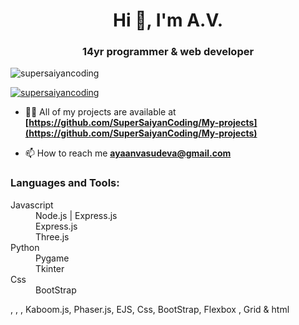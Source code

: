 <h1 align="center">Hi 👋, I'm A.V.</h1>
<h3 align="center">14yr programmer & web developer</h3>

<p align="left"> <img src="https://komarev.com/ghpvc/?username=supersaiyancoding&label=Profile%20views&color=0e75b6&style=flat" alt="supersaiyancoding" /> </p>

<p align="left"> <a href="https://github.com/ryo-ma/github-profile-trophy"><img src="https://github-profile-trophy.vercel.app/?username=supersaiyancoding" alt="supersaiyancoding" /></a> </p>

- 👨‍💻 All of my projects are available at **[https://github.com/SuperSaiyanCoding/My-projects](https://github.com/SuperSaiyanCoding/My-projects)**

- 📫 How to reach me **ayaanvasudeva@gmail.com**



<h3 align="left">Languages and Tools:</h3>

<dl>
  <dt>Javascript</dt>
  <dd>Node.js     |     Express.js</dd>
  <dd>Express.js</dd>
  <dd>Three.js</dd>
  <dt>Python</dt>
  <dd>Pygame</dd>
  <dd>Tkinter</dd>
  <dt>Css</dt>
  <dd>BootStrap</dd>
</dl>



<p> , , , Kaboom.js, Phaser.js, EJS, Css, BootStrap, Flexbox , Grid & html</p>


